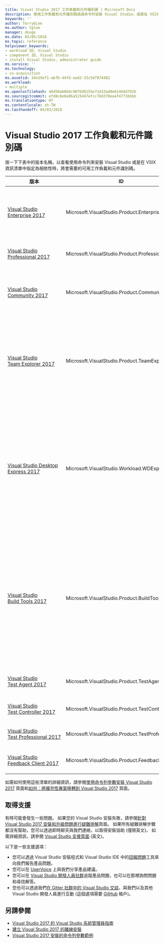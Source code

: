 ```yaml
---
title: Visual Studio 2017 工作負載和元件識別碼 | Microsoft Docs
description: 使用工作負載和元件識別碼透過命令列安裝 Visual Studio，或是在 VSIX 資訊清單中指定為相依性
keywords: ''
author: TerryGLee
ms.author: tglee
manager: douge
ms.date: 03/05/2018
ms.topic: reference
helpviewer_keywords:
- workload ID, Visual Studio
- component ID, Visual Studio
- install Visual Studio, administrator guide
ms.service: ''
ms.technology:
- vs-acquisition
ms.assetid: 34e19ef1-abfb-44fd-aad2-33c5d7874482
ms.workload:
- multiple
ms.openlocfilehash: 46450ab0b4c98f6d8155e71433a40e61464d792b
ms.sourcegitcommit: efd8c8e0a9ba515d47efcc7bd370eaaf4771b5bb
ms.translationtype: HT
ms.contentlocale: zh-TW
ms.lasthandoff: 04/03/2018
---
```

# <a name="visual-studio-2017-workload-and-component-ids"></a>Visual Studio 2017 工作負載和元件識別碼
按一下下表中的版本名稱，以查看使用命令列來安裝 Visual Studio 或是在 VSIX 資訊清單中指定為相依性時，將會需要的可用工作負載和元件識別碼。

| **版本** | **ID** | **描述** |
| ----------- | ------ | --------------- |
| [Visual&nbsp;Studio Enterprise&nbsp;2017](workload-component-id-vs-enterprise.md) | Microsoft.VisualStudio.Product.Enterprise | 適用於任何規模之小組間的生產力和協調的 Microsoft DevOps 方案 |
| [Visual&nbsp;Studio Professional&nbsp;2017](workload-component-id-vs-professional.md) | Microsoft.VisualStudio.Product.Professional | 適用於小型小組的專業開發人員工具和服務 |
| [Visual&nbsp;Studio Community&nbsp;2017](workload-component-id-vs-community.md) | Microsoft.VisualStudio.Product.Community | 功能完整的免費 IDE，適用於學生、開放原始碼及個人開發人員 |
| [Visual&nbsp;Studio Team&nbsp;Explorer&nbsp;2017](workload-component-id-vs-team-explorer.md) | Microsoft.VisualStudio.Product.TeamExplorer | 在不使用 Visual Studio 開發人員工具組的情況下，與 Team Foundation Server 和 Visual Studio Team Services 互動。 |
| [Visual Studio Desktop Express 2017](workload-component-id-vs-express.md) | Microsoft.VisualStudio.Workload.WDExpress | 透過語法感知程式碼編輯、原始程式碼控制以及工作項目管理，建置原生和 Managed 應用程式，例如 WPF、WinForms 和 Win32。 包含 C#、Visual Basic 和 Visual C++ 的支援。 |
| [Visual&nbsp;Studio Build&nbsp;Tools&nbsp;2017](workload-component-id-vs-build-tools.md) | Microsoft.VisualStudio.Product.BuildTools | Visual Studio Build Tools 可讓您建置原生和受管理 MSBuild 型應用程式，而不需要 Visual Studio IDE。 您可以選擇安裝 Visual C++ 編譯器及程式庫、MFC、ATL 以及 C++/CLI 支援。 |
| [Visual&nbsp;Studio Test&nbsp;Agent&nbsp;2017](workload-component-id-vs-test-agent.md)  | Microsoft.VisualStudio.Product.TestAgent | 支援在遠端執行自動化的測試與負載測試 |
| [Visual&nbsp;Studio Test&nbsp;Controller 2017 ](workload-component-id-vs-test-controller.md) | Microsoft.VisualStudio.Product.TestController | 將自動化的測試散發至多部電腦 |
| [Visual&nbsp;Studio Test&nbsp;Professional&nbsp;2017](workload-component-id-vs-test-professional.md) | Microsoft.VisualStudio.Product.TestProfessional | Visual Studio Test Professional 2017 |
| [Visual&nbsp;Studio Feedback&nbsp;Client&nbsp;2017](workload-component-id-vs-feedback-client.md) | Microsoft.VisualStudio.Product.FeedbackClient | Visual Studio Feedback Client 2017 |

如需如何使用這些清單的詳細資訊，請參閱[使用命令列參數安裝 Visual Studio 2017](use-command-line-parameters-to-install-visual-studio.md) 頁面和[如何：將擴充性專案移轉到 Visual Studio 2017](../extensibility/how-to-migrate-extensibility-projects-to-visual-studio-2017.md) 頁面。

## <a name="get-support"></a>取得支援
有時可能會發生一些問題。 如果您的 Visual Studio 安裝失敗，請參閱[針對 Visual Studio 2017 安裝和升級問題進行疑難排解](troubleshooting-installation-issues.md)頁面。 如果所有疑難排解步驟都沒有幫助，您可以透過即時聊天與我們連絡，以取得安裝協助 (僅限英文)。 如需詳細資訊，請參閱 [Visual Studio 支援頁面](https://www.visualstudio.com/vs/support/#talktous) \(英文\)。

以下是一些支援選項：
* 您可以透過 Visual Studio 安裝程式和 Visual Studio IDE 中的[回報問題](../ide/how-to-report-a-problem-with-visual-studio-2017.md)工具來向我們報告產品問題。
* 您可以在 [UserVoice](https://visualstudio.uservoice.com/forums/121579) 上與我們分享產品建議。
* 您可以在 [Visual Studio 開發人員社群](https://developercommunity.visualstudio.com/)追蹤產品問題，也可以在那裡詢問問題和尋找解答。
* 您也可以透過我們[在 Gitter 社群中的 Visual Studio 交談](https://gitter.im/Microsoft/VisualStudio)，與我們以及其他 Visual Studio 開發人員進行互動  (這個選項需要 [GitHub](https://github.com/) 帳戶)。

## <a name="see-also"></a>另請參閱
* [Visual Studio 2017 的 Visual Studio 系統管理員指南](visual-studio-administrator-guide.md)
* [建立 Visual Studio 2017 的離線安裝](create-an-offline-installation-of-visual-studio.md)
* [Visual Studio 2017 安裝的命令列參數範例](command-line-parameter-examples.md)
